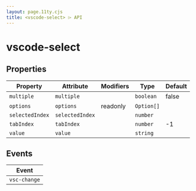 ```yaml
---
layout: page.11ty.cjs
title: <vscode-select> ⌲ API
---
```


# vscode-select

## Properties

| Property        | Attribute       | Modifiers | Type       | Default |
|-----------------|-----------------|-----------|------------|---------|
| `multiple`      | `multiple`      |           | `boolean`  | false   |
| `options`       | `options`       | readonly  | `Option[]` |         |
| `selectedIndex` | `selectedIndex` |           | `number`   |         |
| `tabIndex`      | `tabIndex`      |           | `number`   | -1      |
| `value`         | `value`         |           | `string`   |         |

## Events

| Event        |
|--------------|
| `vsc-change` |
